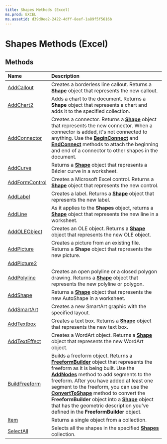 ```yaml
---
title: Shapes Methods (Excel)
ms.prod: EXCEL
ms.assetid: d39d0ee2-2422-4dff-8eef-1a89f5f5616b
---
```



# Shapes Methods (Excel)

## Methods



|**Name**|**Description**|
|:-----|:-----|
|[AddCallout](shapes-addcallout-method-excel.md)| Creates a borderless line callout. Returns a **[Shape](shape-object-excel.md)** object that represents the new callout.|
|[AddChart2](shapes-addchart2-method-excel.md)|Adds a chart to the document. Returns a  **Shape** object that represents a chart and adds it to the specified collection.|
|[AddConnector](shapes-addconnector-method-excel.md)|Creates a connector. Returns a  **[Shape](shape-object-excel.md)** object that represents the new connector. When a connector is added, it's not connected to anything. Use the **[BeginConnect](connectorformat-beginconnect-method-excel.md)** and **[EndConnect](connectorformat-endconnect-method-excel.md)** methods to attach the beginning and end of a connector to other shapes in the document.|
|[AddCurve](shapes-addcurve-method-excel.md)|Returns a  **[Shape](shape-object-excel.md)** object that represents a Bézier curve in a worksheet.|
|[AddFormControl](shapes-addformcontrol-method-excel.md)|Creates a Microsoft Excel control. Returns a  **[Shape](shape-object-excel.md)** object that represents the new control.|
|[AddLabel](shapes-addlabel-method-excel.md)|Creates a label. Returns a  **[Shape](shape-object-excel.md)** object that represents the new label.|
|[AddLine](shapes-addline-method-excel.md)|As it applies to the  **Shapes** object, returns a **[Shape](shape-object-excel.md)** object that represents the new line in a worksheet.|
|[AddOLEObject](shapes-addoleobject-method-excel.md)|Creates an OLE object. Returns a  **[Shape](shape-object-excel.md)** object that represents the new OLE object.|
|[AddPicture](shapes-addpicture-method-excel.md)|Creates a picture from an existing file. Returns a  **Shape** object that represents the new picture.|
|[AddPicture2](shapes-addpicture2-method-excel.md)||
|[AddPolyline](shapes-addpolyline-method-excel.md)|Creates an open polyline or a closed polygon drawing. Returns a  **[Shape](shape-object-excel.md)** object that represents the new polyline or polygon.|
|[AddShape](shapes-addshape-method-excel.md)|Returns a  **[Shape](shape-object-excel.md)** object that represents the new AutoShape in a worksheet.|
|[AddSmartArt](shapes-addsmartart-method-excel.md)|Creates a new SmartArt graphic with the specified layout. |
|[AddTextbox](shapes-addtextbox-method-excel.md)|Creates a text box. Returns a  **[Shape](shape-object-excel.md)** object that represents the new text box.|
|[AddTextEffect](shapes-addtexteffect-method-excel.md)|Creates a WordArt object. Returns a  **[Shape](shape-object-excel.md)** object that represents the new WordArt object.|
|[BuildFreeform](shapes-buildfreeform-method-excel.md)|Builds a freeform object. Returns a  **[FreeformBuilder](freeformbuilder-object-excel.md)** object that represents the freeform as it is being built. Use the **[AddNodes](freeformbuilder-addnodes-method-excel.md)** method to add segments to the freeform. After you have added at least one segment to the freeform, you can use the **[ConvertToShape](freeformbuilder-converttoshape-method-excel.md)** method to convert the **FreeformBuilder** object into a **[Shape](shape-object-excel.md)** object that has the geometric description you've defined in the **FreeformBuilder** object.|
|[Item](shapes-item-method-excel.md)|Returns a single object from a collection.|
|[SelectAll](shapes-selectall-method-excel.md)|Selects all the shapes in the specified  **[Shapes](shapes-object-excel.md)** collection.|

